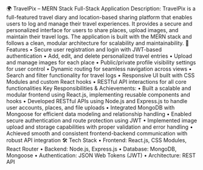 🌍 TravelPix – MERN Stack Full-Stack Application
Description:
TravelPix is a full-featured travel diary and location-based sharing platform that enables users to log and manage their travel experiences. It provides a secure and personalized interface for users to share places, upload images, and maintain their travel logs. The application is built with the MERN stack and follows a clean, modular architecture for scalability and maintainability.
🎯 Features
•	Secure user registration and login with JWT-based authentication
•	Add, edit, and delete personalized travel entries
•	Upload and manage images for each place
•	Public/private profile visibility settings for user control
•	Dynamic routing for seamless navigation across views
•	Search and filter functionality for travel logs
•	Responsive UI built with CSS Modules and custom React hooks
•	RESTful API interactions for all core functionalities
Key Responsibilities & Achievements:
•	Built a scalable and modular frontend using React.js, implementing reusable components and hooks
•	Developed RESTful APIs using Node.js and Express.js to handle user accounts, places, and file uploads
•	Integrated MongoDB with Mongoose for efficient data modeling and relationship handling
•	Enabled secure authentication and route protection using JWT
•	Implemented image upload and storage capabilities with proper validation and error handling
•	Achieved smooth and consistent frontend-backend communication with robust API integration
🛠 Tech Stack
•	Frontend: React.js, CSS Modules, React Router
•	Backend: Node.js, Express.js
•	Database: MongoDB, Mongoose
•	Authentication: JSON Web Tokens (JWT)
•	Architecture: REST API
